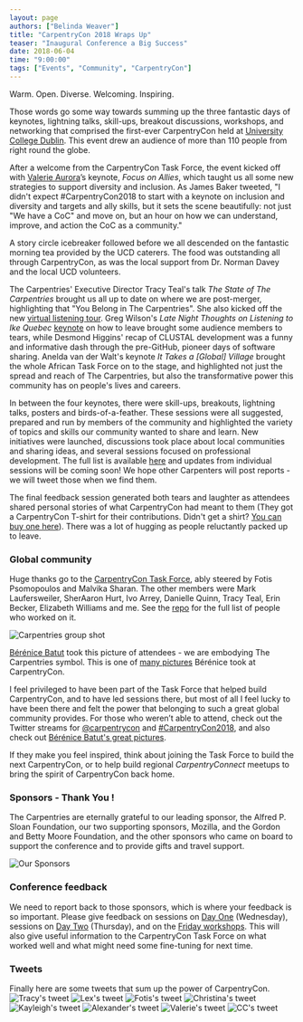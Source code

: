 ```yaml
---
layout: page
authors: ["Belinda Weaver"]
title: "CarpentryCon 2018 Wraps Up"
teaser: "Inaugural Conference a Big Success"
date: 2018-06-04
time: "9:00:00"
tags: ["Events", "Community", "CarpentryCon"]
---
```


Warm. Open. Diverse. Welcoming. Inspiring.

Those words go some way towards summing up the three fantastic days of keynotes, lightning talks, skill-ups, breakout discussions, workshops, and networking that comprised the first-ever CarpentryCon held at [University College Dublin](https://www.ucd.ie/). This event drew an audience of more than 110 people from right round the globe.

After a welcome from the CarpentryCon Task Force, the event kicked off with [Valerie Aurora](https://twitter.com/frameshiftllc)’s keynote, _Focus on Allies_, which taught us all some new strategies to support diversity and inclusion. As James Baker tweeted, "I didn't expect #CarpentryCon2018 to start with a keynote on inclusion and diversity and targets and ally skills, but it sets the scene beautifully: not just "We have a CoC" and move on, but an hour on how we can understand, improve, and action the CoC as a community."

A story circle icebreaker followed before we all descended on the fantastic morning tea provided by the UCD caterers. The food was outstanding all through CarpentryCon, as was the local support from Dr. Norman Davey and the local UCD volunteers.

The Carpentries' Executive Director Tracy Teal's talk _The State of The Carpentries_ brought us all up to date on where we are post-merger, highlighting that "You Belong in The Carpentries". She also kicked off the new [virtual listening tour](https://carpentries.org/carpentrieslistens/). Greg Wilson's _Late Night Thoughts on Listening to Ike Quebec_ [keynote](http://third-bit.com/2018/05/30/late-nights-thoughts.html) on how to leave brought some audience members to tears, while Desmond Higgins' recap of CLUSTAL development was a funny and informative dash through the pre-GitHub, pioneer days of software sharing. Anelda van der Walt's keynote _It Takes a [Global] Village_ brought the whole African Task Force on to the stage, and highlighted not just the spread and reach of The Carpentries, but also the transformative power this community has on people's lives and careers.

In between the four keynotes, there were skill-ups, breakouts, lightning talks, posters and birds-of-a-feather. These sessions were all suggested, prepared and run by members of the community and highlighted the variety of topics and skills our community wanted to share and learn. New initiatives were launched, discussions took place about local communities and sharing ideas, and several sessions focused on professional development. The full list is available [here](https://github.com/carpentries/carpentrycon/tree/master/Sessions) and updates from individual sessions will be coming soon! We hope other Carpenters will post reports - we will tweet those when we find them.

The final feedback session generated both tears and laughter as attendees shared personal stories of what CarpentryCon had meant to them (They got a CarpentryCon T-shirt for their contributions. Didn't get a shirt? [You can buy one here](https://www.cafepress.com/carpentrycon2018)). There was a lot of hugging as people reluctantly packed up to leave.

### Global community

Huge thanks go to the [CarpentryCon Task Force](https://github.com/carpentries/carpentrycon), ably steered by Fotis Psomopoulos and Malvika Sharan. The other members were Mark Laufersweiler, SherAaron Hurt, Ivo Arrey, Danielle Quinn, Tracy Teal, Erin Becker, Elizabeth Williams and me. See the [repo](https://github.com/carpentries/carpentrycon) for the full list of people who worked on it.

![Carpentries group shot](/images/groupshot.jpg)

[Bérénice Batut](https://twitter.com/bebatut) took this picture of attendees - we are embodying The Carpentries symbol. This is one of [many pictures](https://www.flickr.com/photos/134305289@N03/sets/72157667641880727) Bérénice took at CarpentryCon.

I feel privileged to have been part of the Task Force that helped build CarpentryCon, and to have led sessions there, but most of all I feel lucky to have been there and felt the power that belonging to such a great global community provides.
 For those who weren’t able to attend, check out the Twitter streams for [@carpentrycon](https://twitter.com/carpentrycon) and [#CarpentryCon2018](https://twitter.com/search?q=%23carpentryCon2018&src=tyah), and also check out [Bérénice Batut's great pictures](https://www.flickr.com/photos/134305289@N03/sets/72157667641880727/). 

If they make you feel inspired, think about joining the Task Force to build the next CarpentryCon, or to help build regional _CarpentryConnect_ meetups to bring the spirit of CarpentryCon back home.

### Sponsors - Thank You !

The Carpentries are eternally grateful to our leading sponsor, the Alfred P. Sloan Foundation, our two supporting sponsors, Mozilla, and the Gordon and Betty Moore Foundation, and the other sponsors who came on board to support the conference and 
to provide gifts and travel support.

![Our Sponsors](/images/ccsponsors.jpg)

### Conference feedback

We need to report back to those sponsors, which is where your feedback is so important.
Please give feedback on sessions on [Day One](https://www.surveycrest.com/s/carpentrycon2018wednesday) (Wednesday), sessions on [Day Two](https://www.surveycrest.com/s/carpentrycon2018thursday) (Thursday), and on the [Friday workshops](https://www.surveycrest.com/s/carpentrycon2018friday). This will also give useful information to the CarpentryCon Task Force on what worked well and what might need some fine-tuning for next time.

### Tweets

Finally here are some tweets that sum up the power of CarpentryCon.
![Tracy's tweet](/images/tracy.jpg)
![Lex's tweet](/images/lex.jpg)
![Fotis's tweet](/images/fotis.jpg)
![Christina's tweet](/images/chrit.jpg)
![Kayleigh's tweet](/images/kayleigh.jpg)
![Alexander's tweet](/images/konov.jpg)
![Valerie's tweet](/images/val.jpg)
![CC's tweet](/images/ccaa.jpg)
